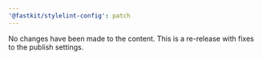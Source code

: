 ```yaml
---
'@fastkit/stylelint-config': patch
---
```


No changes have been made to the content. This is a re-release with fixes to the publish settings.
